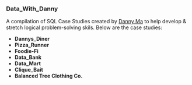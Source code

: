 ### Data_With_Danny 

A compilation of SQL Case Studies created by [Danny Ma](https://www.linkedin.com/in/datawithdanny/) to help develop & stretch logical problem-solving skils. Below are the case studies:

- **Dannys_Diner**
- **Pizza_Runner**
- **Foodie-Fi**
- **Data_Bank**
- **Data_Mart**
- **Clique_Bait**
- **Balanced Tree Clothing Co.**
